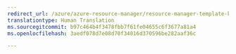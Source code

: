 ```yaml
---
redirect_url: /azure/azure-resource-manager/resource-manager-template-keyvault
translationtype: Human Translation
ms.sourcegitcommit: b97c464b4f3478fbb7f61fe04655c6f3677a81a4
ms.openlocfilehash: 3aedf078d7e08d70f34016d370596be282aaf36c

---
```



<!--HONumber=Dec16_HO2-->


